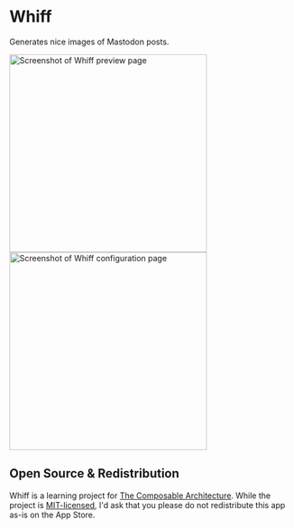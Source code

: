 # Whiff
Generates nice images of Mastodon posts.

<img src="https://user-images.githubusercontent.com/342665/210529619-a93591e2-783d-4f0a-810c-3bd34d7dca76.png" width="350" alt="Screenshot of Whiff preview page" /><img src="https://user-images.githubusercontent.com/342665/210529654-c757e6fd-c166-4dbe-ae6f-73708e8d3db3.png" width="350" alt="Screenshot of Whiff configuration page" />

## Open Source & Redistribution

Whiff is a learning project for [The Composable Architecture](https://github.com/pointfreeco/swift-composable-architecture). While the project is [MIT-licensed](LICENSE), I'd ask that you please do not redistribute this app as-is on the App Store.
